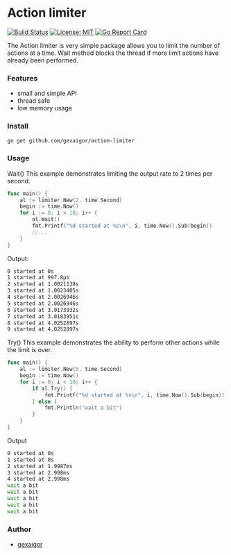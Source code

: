 # Action limiter
[![Build Status](https://travis-ci.org/gexaigor/action-limiter.svg?branch=main)](https://travis-ci.org/gexaigor/action-limiter) [![License: MIT](https://img.shields.io/badge/License-MIT-yellow.svg)](https://opensource.org/licenses/MIT) [![Go Report Card](https://goreportcard.com/badge/github.com/gexaigor/action-limiter)](https://goreportcard.com/report/github.com/gexaigor/action-limiter)

The Action limiter is very simple package allows you to limit the number of actions at a time. Wait method blocks the thread if more limit actions have already been performed.

### Features
 - small and simple API
 - thread safe
 - low memory usage

### Install
```sh
go get github.com/gexaigor/action-limiter
```

### Usage
Wait()
This example demonstrates limiting the output rate to 2 times per second.
```go
func main() {
	al := limiter.New(2, time.Second)
	begin := time.Now()
	for i := 0; i < 10; i++ {
		al.Wait()
		fmt.Printf("%d started at %s\n", i, time.Now().Sub(begin))
		//...
	}
}
```

Output:
```sh
0 started at 0s
1 started at 997.8µs
2 started at 1.0021138s
3 started at 1.0023405s
4 started at 2.0026946s
5 started at 2.0026946s
6 started at 3.0173932s
7 started at 3.0183951s
8 started at 4.0252897s
9 started at 4.0252897s
```

Try()
This example demonstrates the ability to perform other actions while the limit is over.
```go
func main() {
	al := limiter.New(5, time.Second)
	begin := time.Now()
	for i := 0; i < 10; i++ {
		if al.Try() {
			fmt.Printf("%d started at %s\n", i, time.Now().Sub(begin))
		} else {
			fmt.Println("wait a bit")
		}
	}
}
```

Output
```sh
0 started at 0s
1 started at 0s
2 started at 1.9987ms
3 started at 2.998ms
4 started at 2.998ms
wait a bit
wait a bit
wait a bit
wait a bit
wait a bit
```

### Author
 - [gexaigor](https://github.com/gexaigor "gexaigor")